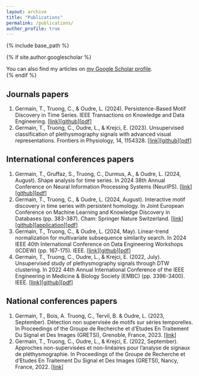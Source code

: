 ```yaml
---
layout: archive
title: "Publications"
permalink: /publications/
author_profile: true
---
```


{% include base_path %}

{% if site.author.googlescholar %}
  <div class="wordwrap">You can also find my articles on <a href="{{site.author.googlescholar}}">my Google Scholar profile</a>.</div>
{% endif %}

## Journals papers

<ol>

  <li>
    Germain, T., Truong, C., & Oudre, L. (2024). Persistence-Based Motif Discovery in Time Series. IEEE Transactions on Knowledge and Data Engineering. [<a href="https://ieeexplore.ieee.org/abstract/document/10568370">link</a>][<a href="https://github.com/thibaut-germain/Persistent-Pattern-Discovery">github</a>][<a href="https://thibaut-germain.github.io/files/papers/persistent_dattern_discovery.pdf">pdf</a>] 
  </li>

  <li>
    Germain, T., Truong, C., Oudre, L., & Krejci, E. (2023). Unsupervised classification of plethysmography signals with advanced visual representations. Frontiers in Physiology, 14, 1154328. [<a href="https://www.frontiersin.org/journals/physiology/articles/10.3389/fphys.2023.1154328/full">link</a>][<a href="https://github.com/thibaut-germain/DCP_Clustering">github</a>][<a href="https://thibaut-germain.github.io/files/papers/frontiers_plethysmography.pdf">pdf</a>]   
  </li>

</ol>

## International conferences papers


<ol>

  <li>
    Germain, T., Gruffaz, S., Truong, C., Durmus, A., & Oudre, L. (2024, August). Shape analysis for time series. In 2024 38th Annual Conference on Neural Information Processing Systems (NeurIPS). [<a href="https://openreview.net/forum?id=JM0IQSliol">link</a>][<a href="https://github.com/thibaut-germain/TSLDDMM">github</a>][<a href="https://thibaut-germain.github.io/files/papers/shape_analysis_for_time_series.pdf">pdf</a>]
  </li>

  <li>
    Germain, T., Truong, C., & Oudre, L. (2024, August). Interactive motif discovery in time series with persistent homology. In Joint European Conference on Machine Learning and Knowledge Discovery in Databases (pp. 383-387). Cham: Springer Nature Switzerland. [<a href="https://ieeexplore.ieee.org/abstract/document/10555089">link</a>][<a href="https://github.com/thibaut-germain/Persistent_Pattern_Discovery_App">github</a>][<a href="https://persistent-pattern-discovery.onrender.com">application</a>][<a href="https://thibaut-germain.github.io/files/papers/ecml_pkdd_demo_pepa.pdf">pdf</a>]
  </li>

  <li>
    Germain, T., Truong, C., & Oudre, L. (2024, May). Linear-trend normalization for multivariate subsequence similarity search. In 2024 IEEE 40th International Conference on Data Engineering Workshops (ICDEW) (pp. 167-175). IEEE. [<a href="https://ieeexplore.ieee.org/abstract/document/10555089">link</a>][<a href="https://github.com/thibaut-germain/lt-normalized">github</a>][<a href="https://thibaut-germain.github.io/files/papers/arxiv_linear_trend.pdf">pdf</a>]
  </li>

  <li>
    Germain, T., Truong, C., Oudre, L., & Krejci, E. (2022, July). Unsupervised study of plethysmography signals through DTW clustering. In 2022 44th Annual International Conference of the IEEE Engineering in Medicine & Biology Society (EMBC) (pp. 3396-3400). IEEE.  [<a href="https://ieeexplore.ieee.org/abstract/document/9870907">link</a>][<a href="https://github.com/thibaut-germain/DCP_Clustering">github</a>][<a href="https://thibaut-germain.github.io/files/papers/embc2022_plethysmography.pdf">pdf</a>]
  </li>

</ol>

## National conferences papers
<ol>
  <li>
    Germain, T., Bois, A. Truong, C., Tervil, B. & Oudre, L. (2023, September). Détection non supervisée de motifs sur séries temporelles. In Proceedings of the Groupe de Recherche et d’Etudes En Traitement Du Signal et Des Images (GRETSI), Grenoble, France, 2023. [<a href="https://gretsi.fr/data/colloque/pdf/2023_bois1380.pdf">link</a>]
  </li>

  <li>
    Germain, T., Truong, C., Oudre, L., & Krejci, E. (2022, September). Approches non-supervisées et non-linéaires pour l’analyse de signaux de pléthysmographie. In Proceedings of the Groupe de Recherche et d’Etudes En Traitement Du Signal et Des Images (GRETSI), Nancy, France, 2022. [<a href="https://gretsi.fr/data/colloque/pdf/2023_bois1380.pdf">link</a>]
  </li>
</ol>

